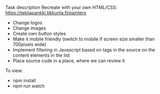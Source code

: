 Task description
Recreate with your own HTML/CSS: https://tekijapankki.tikkurila.fi/painters   
* Change logos
* Change images
* Create own button styles
* Make it mobile friendly (switch to mobile if screen size smaller than 700pixels wide)
* Implement filtering in Javascript based on tags in the source on the content elements in the list
* Place source code in a place, where we can review it

To view:
* npm install
* npm run watch